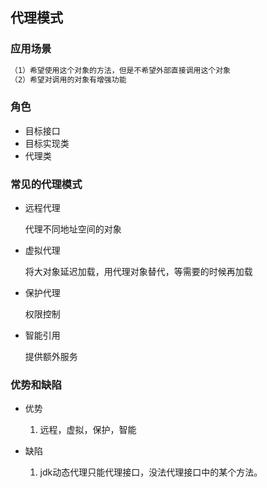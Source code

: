 ## 代理模式
### 应用场景
```reStructuredText
（1）希望使用这个对象的方法，但是不希望外部直接调用这个对象
（2）希望对调用的对象有增强功能
```

### 角色
- 目标接口
- 目标实现类
- 代理类

### 常见的代理模式

- 远程代理

  代理不同地址空间的对象

- 虚拟代理

  将大对象延迟加载，用代理对象替代，等需要的时候再加载

- 保护代理

  权限控制

- 智能引用

  提供额外服务

### 优势和缺陷

- 优势
  
  1. 远程，虚拟，保护，智能
- 缺陷
  1. jdk动态代理只能代理接口，没法代理接口中的某个方法。


